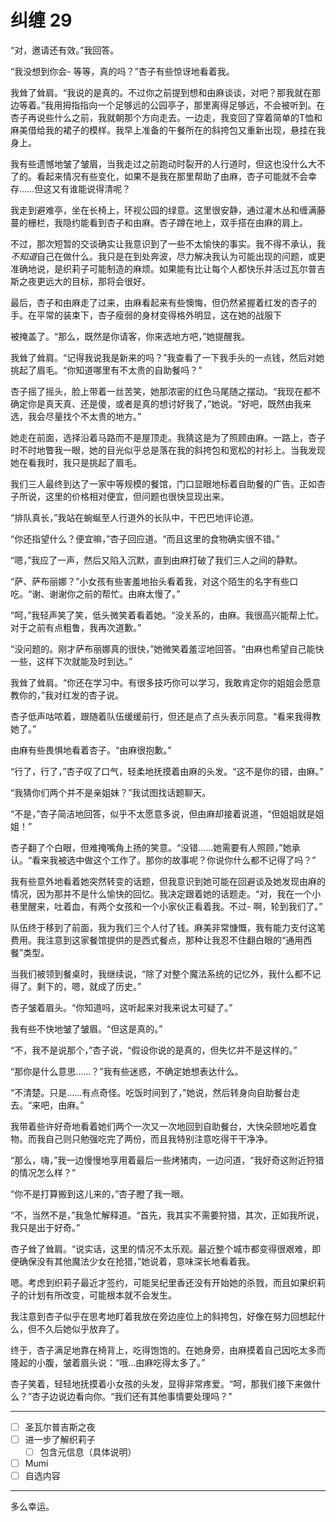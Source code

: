 # 纠缠 29

“对，邀请还有效。”我回答。

“我没想到你会- 等等，真的吗？”杏子有些惊讶地看着我。

我耸了耸肩。“我说的是真的。不过你之前提到想和由麻谈谈，对吧？那我就在那边等着。”我用拇指指向一个足够远的公园亭子，那里离得足够远，不会被听到。在杏子再说些什么之前，我就朝那个方向走去。一边走，我变回了穿着简单的T恤和麻美借给我的裙子的模样。我早上准备的午餐所在的斜挎包又重新出现，悬挂在我身上。

我有些遗憾地皱了皱眉，当我走过之前跑动时裂开的人行道时，但这也没什么大不了的。看起来情况有些变化，如果不是我在那里帮助了由麻，杏子可能就不会幸存……但这又有谁能说得清呢？

我走到避难亭，坐在长椅上，环视公园的绿意。这里很安静，通过灌木丛和缠满藤蔓的栅栏，我隐约能看到杏子和由麻。杏子蹲在地上，双手搭在由麻的肩上。

不过，那次短暂的交谈确实让我意识到了一些不太愉快的事实。我不得不承认，我*不知道*自己在做什么。我只是在到处奔波，尽力解决我认为可能出现的问题，或更准确地说，是织莉子可能制造的麻烦。如果能有比让每个人都快乐并活过瓦尔普吉斯之夜更远大的目标，那将会很好。

最后，杏子和由麻走了过来，由麻看起来有些懊悔，但仍然紧握着红发的杏子的手。在平常的装束下，杏子瘦弱的身材变得格外明显，这在她的战服下

被掩盖了。“那么，既然是你请客，你来选地方吧，”她提醒我。

我耸了耸肩。“记得我说我是新来的吗？”我查看了一下我手头的一点钱，然后对她挑起了眉毛。“你知道哪里有不太贵的自助餐吗？”

杏子摇了摇头，脸上带着一丝苦笑，她那浓密的红色马尾随之摆动。“我现在都不确定你是真天真、还是傻，或者是真的想讨好我了，”她说。“好吧，既然由我来选，我会尽量找个不太贵的地方。”

她走在前面，选择沿着马路而不是屋顶走。我猜这是为了照顾由麻。一路上，杏子时不时地瞥我一眼，她的目光似乎总是落在我的斜挎包和宽松的衬衫上。当我发现她在看我时，我只是挑起了眉毛。

我们三人最终到达了一家中等规模的餐馆，门口显眼地标着自助餐的广告。正如杏子所说，这里的价格相对便宜，但问题也很快显现出来。

“排队真长，”我站在蜿蜒至人行道外的长队中，干巴巴地评论道。

“你还指望什么？便宜嘛，”杏子回应道。“而且这里的食物确实很不错。”

“嗯，”我应了一声，然后又陷入沉默，直到由麻打破了我们三人之间的静默。

“萨、萨布丽娜？”小女孩有些害羞地抬头看着我，对这个陌生的名字有些口吃。“谢、谢谢你之前的帮忙。由麻太慢了。”

“呵，”我轻声笑了笑，低头微笑着看着她。“没关系的，由麻。我很高兴能帮上忙。对于之前有点粗鲁，我再次道歉。”

“没问题的。刚才萨布丽娜真的很快，”她微笑着羞涩地回答。“由麻也希望自己能快一些，这样下次就能及时到达。”

我耸了耸肩。“你还在学习中。有很多技巧你可以学习，我敢肯定你的姐姐会愿意教你的，”我对红发的杏子说。

杏子低声咕哝着，跟随着队伍缓缓前行，但还是点了点头表示同意。“看来我得教她了。”

由麻有些畏惧地看着杏子。“由麻很抱歉。”

“行了，行了，”杏子叹了口气，轻柔地抚摸着由麻的头发。“这不是你的错，由麻。”

“我猜你们两个并不是亲姐妹？”我试图找话题聊天。

“不是，”杏子简洁地回答，似乎不太愿意多说，但由麻却接着说道，“但姐姐就是姐姐！”

杏子翻了个白眼，但难掩嘴角上扬的笑意。“没错……她需要有人照顾，”她承认。“看来我被选中做这个工作了。那你的故事呢？你说你什么都不记得了吗？”

我有些意外地看着她突然转变的话题，但我意识到她可能在回避谈及她发现由麻的情况，因为那并不是什么愉快的回忆。我决定跟着她的话题走。“对，我在一个小巷里醒来，吐着血，有两个女孩和一个小家伙正看着我。不过- 啊，轮到我们了。”

队伍终于移到了前面，我为我们三个人付了钱。麻美非常慷慨，我有能力支付这笔费用。我注意到这家餐馆提供的是西式餐点，那种让我忍不住翻白眼的“通用西餐”类型。

当我们被领到餐桌时，我继续说，“除了对整个魔法系统的记忆外，我什么都不记得了。剩下的，嗯，就成了历史。”

杏子皱着眉头。“你知道吗，这听起来对我来说太可疑了。”

我有些不快地皱了皱眉。“但这是真的。”

“不，我不是说那个，”杏子说，“假设你说的是真的，但失忆并不是这样的。”

“那你是什么意思……？”我有些迷惑，不确定她想表达什么。

“不清楚。只是……有点奇怪。吃饭时间到了，”她说，然后转身向自助餐台走去。“来吧，由麻。”

我带着些许好奇地看着她们两个一次又一次地回到自助餐台，大快朵颐地吃着食物。而我自己则只勉强吃完了两份，而且我特别注意吃得干干净净。

“那么，嗨，”我一边慢慢地享用着最后一些烤猪肉，一边问道，“我好奇这附近狩猎的情况怎么样？”

“你不是打算搬到这儿来的，”杏子瞪了我一眼。

“不，当然不是，”我急忙解释道。“首先，我其实不需要狩猎，其次，正如我所说，我只是出于好奇。”

杏子耸了耸肩。“说实话，这里的情况不太乐观。最近整个城市都变得很艰难，即便确保没有其他魔法少女在抢猎，”她说着，意味深长地看着我。

嗯。考虑到织莉子最近才签约，可能吴纪里香还没有开始她的杀戮，而且如果织莉子的计划有所改变，可能根本就不会发生。

我注意到杏子似乎在思考地盯着我放在旁边座位上的斜挎包，好像在努力回想起什么，但不久后她似乎放弃了。

终于，杏子满足地靠在椅背上，吃得饱饱的。在她身旁，由麻摸着自己因吃太多而隆起的小腹，皱着眉头说：“哦...由麻吃得太多了。”

杏子笑着，轻轻地抚摸着小女孩的头发，显得非常疼爱。“呵，那我们接下来做什么？”杏子边说边看向你。“我们还有其他事情要处理吗？”

---

- [ ] 圣瓦尔普吉斯之夜
- [ ] 进一步了解织莉子
  - [ ] 包含元信息（具体说明）
- [ ] Mumi
- [ ] 自选内容

---

多么幸运。
